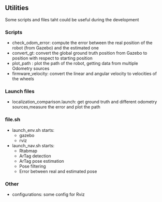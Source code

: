 ## Utilities
Some scripts and files taht could be useful during the development

### Scripts 
- check_odom_error: compute the error between the real position of the robot (from Gazebo) and the estimated one
- convert_gt: convert the global ground truth position from Gazebo to position with respect to starting position
- plot_path : plot the path of the robot, getting data from multiple Odometry sources
- firmware_velocity: convert the linear and angular velocity to velocities of the wheels
  
### Launch files
- localization_comparison.launch: get ground truth and different odometry sources,measure the error and plot the path

### file.sh
 - launch_env.sh starts: 
   - gazebo
   - rviz
 - launch_nav.sh starts:
   - Rtabmap
   - ArTag detection
   - ArTag pose estimation
   - Pose filtering
   - Error between real and estimated pose

### Other
- configurations: some config for Rviz